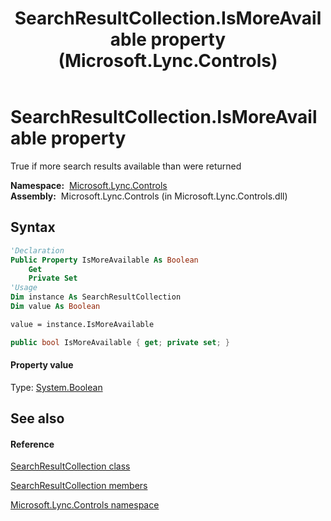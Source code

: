 ﻿---
title: SearchResultCollection.IsMoreAvailable property  (Microsoft.Lync.Controls)
TOCTitle: 'IsMoreAvailable property '
ms:assetid: P:Microsoft.Lync.Controls.SearchResultCollection.IsMoreAvailable_DI_3_UC_OCS14MrefLyncWPF
ms:mtpsurl: https://msdn.microsoft.com/en-us/library/microsoft.lync.controls.searchresultcollection.ismoreavailable_di_3_uc_ocs14mreflyncwpf(v=office.15)
ms:contentKeyID: 48599147
ms.date: 07/28/2014
mtps_version: v=office.15
f1_keywords:
- Microsoft.Lync.Controls.SearchResultCollection.IsMoreAvailable
dev_langs:
- CSharp
- JScript
- VB
- other
---

# SearchResultCollection.IsMoreAvailable property

True if more search results available than were returned

**Namespace:**  [Microsoft.Lync.Controls](microsoft-lync-controls-namespace_1.md)  
**Assembly:**  Microsoft.Lync.Controls (in Microsoft.Lync.Controls.dll)

## Syntax

``` vb
'Declaration
Public Property IsMoreAvailable As Boolean
    Get
    Private Set
'Usage
Dim instance As SearchResultCollection
Dim value As Boolean

value = instance.IsMoreAvailable
```

``` csharp
public bool IsMoreAvailable { get; private set; }
```

#### Property value

Type: [System.Boolean](http://msdn2.microsoft.com/en-us/library/a28wyd50)  

## See also

#### Reference

[SearchResultCollection class](searchresultcollection-class-microsoft-lync-controls_1.md)

[SearchResultCollection members](searchresultcollection-members-microsoft-lync-controls_1.md)

[Microsoft.Lync.Controls namespace](microsoft-lync-controls-namespace_1.md)

